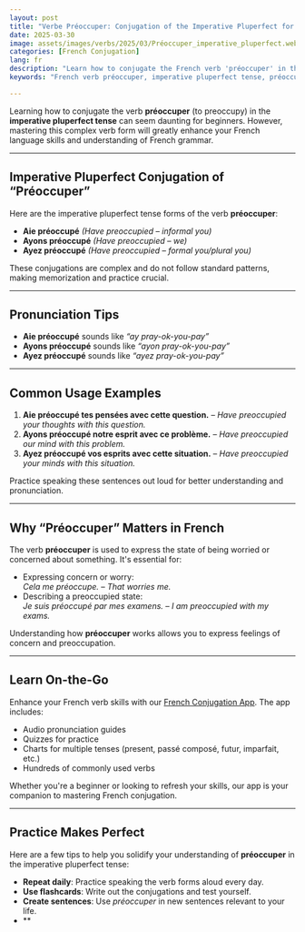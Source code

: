 ```yaml
---
layout: post
title: "Verbe Préoccuper: Conjugation of the Imperative Pluperfect for Beginners"
date: 2025-03-30
image: assets/images/verbs/2025/03/Préoccuper_imperative_pluperfect.webp
categories: [French Conjugation]
lang: fr 
description: "Learn how to conjugate the French verb 'préoccuper' in the imperative pluperfect tense. A beginner's guide to mastering this complex verb form."
keywords: "French verb préoccuper, imperative pluperfect tense, préoccuper conjugation, beginner French grammar, learn French, préoccuper examples, French verbs for beginners, how to use préoccuper in French, essential French verbs, préoccuper conjugation, french verb préoccuper, préoccuper imperative pluperfect, french conjugation, learn french" 

--- 
```


Learning how to conjugate the verb **préoccuper** (to preoccupy) in the **imperative pluperfect tense** can seem daunting for beginners. However, mastering this complex verb form will greatly enhance your French language skills and understanding of French grammar.

---

## Imperative Pluperfect Conjugation of “Préoccuper”

Here are the imperative pluperfect tense forms of the verb **préoccuper**:

- **Aie préoccupé** *(Have preoccupied – informal you)*  
- **Ayons préoccupé** *(Have preoccupied – we)*  
- **Ayez préoccupé** *(Have preoccupied – formal you/plural you)*  

These conjugations are complex and do not follow standard patterns, making memorization and practice crucial.

---

## Pronunciation Tips

- **Aie préoccupé** sounds like *“ay pray-ok-you-pay”*  
- **Ayons préoccupé** sounds like *“ayon pray-ok-you-pay”*  
- **Ayez préoccupé** sounds like *“ayez pray-ok-you-pay”*  

---

## Common Usage Examples

1. **Aie préoccupé tes pensées avec cette question.** – *Have preoccupied your thoughts with this question.*  
2. **Ayons préoccupé notre esprit avec ce problème.** – *Have preoccupied our mind with this problem.*  
3. **Ayez préoccupé vos esprits avec cette situation.** – *Have preoccupied your minds with this situation.*

Practice speaking these sentences out loud for better understanding and pronunciation.

---

## Why “Préoccuper” Matters in French

The verb **préoccuper** is used to express the state of being worried or concerned about something. It's essential for:

- Expressing concern or worry:  
  _Cela me préoccupe._ – *That worries me.*  
- Describing a preoccupied state:  
  _Je suis préoccupé par mes examens._ – *I am preoccupied with my exams.*  

Understanding how **préoccuper** works allows you to express feelings of concern and preoccupation.

---

## Learn On-the-Go

Enhance your French verb skills with our [French Conjugation App]({{site.appStore.url}}). The app includes:

- Audio pronunciation guides
- Quizzes for practice
- Charts for multiple tenses (present, passé composé, futur, imparfait, etc.)
- Hundreds of commonly used verbs

Whether you're a beginner or looking to refresh your skills, our app is your companion to mastering French conjugation.

---

## Practice Makes Perfect

Here are a few tips to help you solidify your understanding of **préoccuper** in the imperative pluperfect tense:

- **Repeat daily**: Practice speaking the verb forms aloud every day.
- **Use flashcards**: Write out the conjugations and test yourself.
- **Create sentences**: Use *préoccuper* in new sentences relevant to your life.
- **